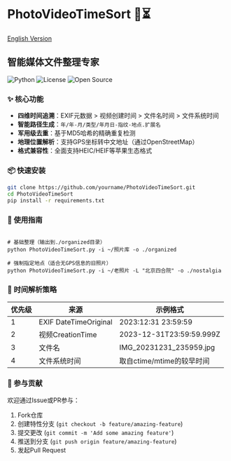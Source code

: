 # PhotoVideoTimeSort 📸⏳
[English Version](#https://github.com/liu-XiaoShu/PhotoVideoTimeSort/blob/main/README_en.md)

## 智能媒体文件整理专家

![Python](https://img.shields.io/badge/Python-3.8+-blue)
![License](https://img.shields.io/badge/License-MIT-green)
![Open Source](https://img.shields.io/badge/Open%20Source-✓-success)

### ✨ 核心功能
- **四维时间追溯**：EXIF元数据 > 视频创建时间 > 文件名时间 > 文件系统时间
- **智能路径生成**：`年/年-月/类型/年月日-指纹-地点.扩展名`
- **军用级去重**：基于MD5哈希的精确重复检测
- **地理位置解析**：支持GPS坐标转中文地址（通过OpenStreetMap）
- **格式兼容性**：全面支持HEIC/HEIF等苹果生态格式

### 📦 快速安装
```bash
git clone https://github.com/yourname/PhotoVideoTimeSort.git
cd PhotoVideoTimeSort
pip install -r requirements.txt
```

### 🚀 使用指南

```

# 基础整理（输出到./organized目录）
python PhotoVideoTimeSort.py -i ~/照片库 -o ./organized

# 强制指定地点（适合无GPS信息的旧照片）
python PhotoVideoTimeSort.py -i ~/老照片 -L "北京四合院" -o ./nostalgia
```


### 🧠 时间解析策略

| 优先级 | 来源                  | 示例格式                  |
| ------ | --------------------- | ------------------------- |
| 1      | EXIF DateTimeOriginal | 2023:12:31 23:59:59       |
| 2      | 视频CreationTime      | 2023-12-31T23:59:59.999Z  |
| 3      | 文件名                | IMG_20231231_235959.jpg   |
| 4      | 文件系统时间          | 取自ctime/mtime的较早时间 |

### 🤝 参与贡献

欢迎通过Issue或PR参与：

1. Fork仓库
2. 创建特性分支 (`git checkout -b feature/amazing-feature`)
3. 提交更改 (`git commit -m 'Add some amazing feature'`)
4. 推送到分支 (`git push origin feature/amazing-feature`)
5. 发起Pull Request
